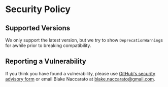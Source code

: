 # Security Policy

## Supported Versions

We only support the latest version, but we try to show `DeprecationWarning`s for awhile prior to breaking compatibility.

## Reporting a Vulnerability

If you think you have found a vulnerability, please use [GitHub's security advisory form](<https://github.com/blakeNaccarato/boilerdata/security/advisories/new>) or email Blake Naccarato at <blake.naccarato@gmail.com>.
